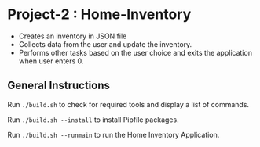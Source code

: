 # Project-2 : Home-Inventory
* Creates an inventory in JSON file
* Collects data from the user and update the inventory.
* Performs other tasks based on the user choice and exits the application when user enters 0.

## General Instructions

Run `./build.sh` to check for required tools and display a list of commands.

Run `./build.sh --install` to install Pipfile packages.

Run `./build.sh --runmain` to run the Home Inventory Application. 
